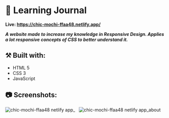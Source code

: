 # 📘 Learning Journal

**Live: https://chic-mochi-ffaa48.netlify.app/**

***A website made to increase my knowledge in Responsive Design.
Applies a lot responsive concepts of CSS to better understand it.***

## ⚒️ Built with:
- HTML 5
- CSS 3
- JavaScript

## 📷 Screenshots:

![chic-mochi-ffaa48 netlify app_](https://github.com/user-attachments/assets/cd852789-6c0c-4e38-bab0-81b1963463d2)
&nbsp;
![chic-mochi-ffaa48 netlify app_about](https://github.com/user-attachments/assets/58f83f8d-a84e-43f3-a4a2-2e6dbc355e37)

